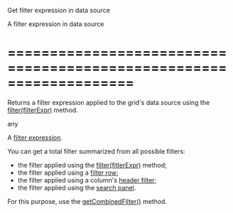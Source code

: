 <!--**
/*-------------------------------------------
    Auto-generated file. Do not modify.
-------------------------------------------

**-->
<!--d-->
Get filter expression in data source
<!--/d-->
<!--rd-->A filter expression in data source<!--/rd-->
===================================================================
===================================================================

<!--shortDescription-->
Returns a filter expression applied to the grid's data source using the [filter(filterExpr)](/Documentation/ApiReference/UI_Widgets/dxDataGrid/Methods/#filterfilterExpr) method.
<!--/shortDescription-->

<!--returnType-->any<!--/returnType-->
<!--returnDescription-->
A <a href="/Documentation/16_1/Guide/Data_Layer/Data_Layer/#Reading_Data/Filtering">filter expression</a>.
<!--/returnDescription-->

<!--fullDescription-->
You can get a total filter summarized from all possible filters:

- the filter applied using the [filter(fitlerExpr)](/Documentation/ApiReference/UI_Widgets/dxDataGrid/Methods/#filterfilterExpr) method;
- the filter applied using a [filter row](/Documentation/ApiReference/UI_Widgets/dxDataGrid/Configuration/filterRow/);
- the filter applied using a column's [header filter](/Documentation/ApiReference/UI_Widgets/dxDataGrid/Configuration/headerFilter/);
- the filter applied using the [search panel](/Documentation/ApiReference/UI_Widgets/dxDataGrid/Configuration/searchPanel/).

For this purpose, use the [getCombinedFilter()](/Documentation/ApiReference/UI_Widgets/dxDataGrid/Methods/#getCombinedFilter) method.
<!--/fullDescription-->